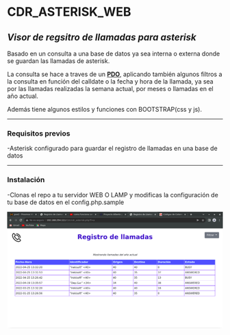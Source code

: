# CDR_ASTERISK_WEB

## *Visor de regsitro de llamadas para asterisk*

Basado en un consulta a una base de datos ya sea interna o externa donde se guardan las llamadas de asterisk.

La consulta se hace a traves de un **[PDO](https://www.php.net/manual/es/pdo.connections.php)**, aplicando también algunos filtros a la consulta en función del calldate o la fecha y hora de la llamada, ya sea por las llamadas realizadas la semana actual, por meses o llamadas en el año actual. 

Además tiene algunos estilos y funciones con BOOTSTRAP(css y js).

***

### Requisitos previos

-Asterisk configurado para guardar el registro de llamadas en una base de datos

***

### Instalación

-Clonas el repo a tu servidor WEB O LAMP y modificas la configuración de tu base de datos en el config.php.sample


![](images/CDR_WEB.png)




